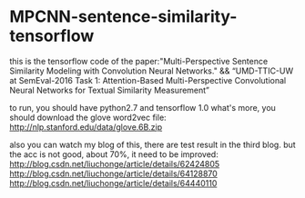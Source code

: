 # MPCNN-sentence-similarity-tensorflow
this is the tensorflow code of the paper:"Multi-Perspective Sentence Similarity Modeling with Convolution Neural Networks." &&
“UMD-TTIC-UW at SemEval-2016 Task 1: Attention-Based Multi-Perspective Convolutional Neural Networks for Textual Similarity 
Measurement”

to run, you should have python2.7 and tensorflow 1.0
what's more, you should download the glove word2vec file:
http://nlp.stanford.edu/data/glove.6B.zip

also you can watch my blog of this, there are test result in the third blog. but the acc is not good, about 70%, it need to be improved: 
http://blog.csdn.net/liuchonge/article/details/62424805
http://blog.csdn.net/liuchonge/article/details/64128870
http://blog.csdn.net/liuchonge/article/details/64440110
